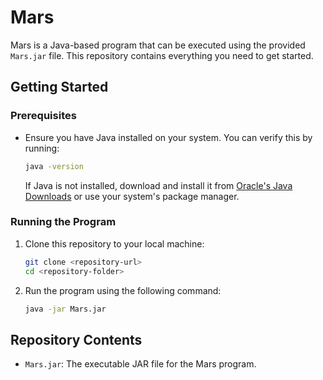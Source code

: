 # Mars

Mars is a Java-based program that can be executed using the provided `Mars.jar` file. This repository contains everything you need to get started.

## Getting Started

### Prerequisites

- Ensure you have Java installed on your system. You can verify this by running:
  ```bash
  java -version
  ```
  If Java is not installed, download and install it from [Oracle's Java Downloads](https://www.oracle.com/java/technologies/javase-downloads.html) or use your system's package manager.

### Running the Program

1. Clone this repository to your local machine:
   ```bash
   git clone <repository-url>
   cd <repository-folder>
   ```
2. Run the program using the following command:
   ```bash
   java -jar Mars.jar
   ```

## Repository Contents

- `Mars.jar`: The executable JAR file for the Mars program.

